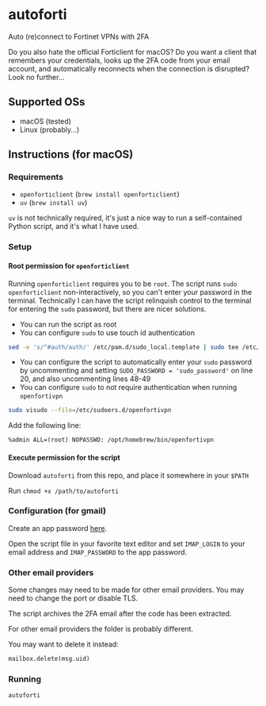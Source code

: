 # autoforti
Auto (re)connect to Fortinet VPNs with 2FA

Do you also hate the official Forticlient for macOS? Do you want a client that remembers your credentials, looks up the 2FA code from your email account, and automatically reconnects when the connection is disrupted? Look no further...

## Supported OSs
- macOS (tested)
- Linux (probably...)

## Instructions (for macOS)
### Requirements
- `openforticlient` (`brew install openforticlient`)
- `uv` (`brew install uv`)

`uv` is not technically required, it's just a nice way to run a self-contained Python script, and it's what I have used.

### Setup
#### Root permission for `openforticlient`
Running `openforticlient` requires you to be `root`. The script runs `sudo openforticlient` non-interactively, so you can't enter your password in the terminal.
Technically I can have the script relinquish control to the terminal for entering the `sudo` password, but there are nicer solutions.
- You can run the script as root
- You can configure `sudo` to use touch id authentication
```sh
sed -e 's/^#auth/auth/' /etc/pam.d/sudo_local.template | sudo tee /etc/pam.d/sudo_local
```
- You can configure the script to automatically enter your `sudo` password by uncommenting and setting `SUDO_PASSWORD = 'sudo_password'` on line 20, and also uncommenting lines 48-49
- You can configure `sudo` to not require authentication when running `openfortivpn`
```sh
sudo visudo --file=/etc/sudoers.d/openfortivpn
```
Add the following line:
```
%admin ALL=(root) NOPASSWD: /opt/homebrew/bin/openfortivpn
```
#### Execute permission for the script
Download `autoforti` from this repo, and place it somewhere in your `$PATH`

Run `chmod +x /path/to/autoforti`

### Configuration (for gmail)
Create an app password [here](https://myaccount.google.com/apppasswords).

Open the script file in your favorite text editor and set `IMAP_LOGIN` to your email address and `IMAP_PASSWORD` to the app password.

### Other email providers
Some changes may need to be made for other email providers. You may need to change the port or disable TLS.

The script archives the 2FA email after the code has been extracted.

For other email providers the folder is probably different.

You may want to delete it instead:
```python
mailbox.delete(msg.uid)
```

### Running
```sh
autoforti
```
